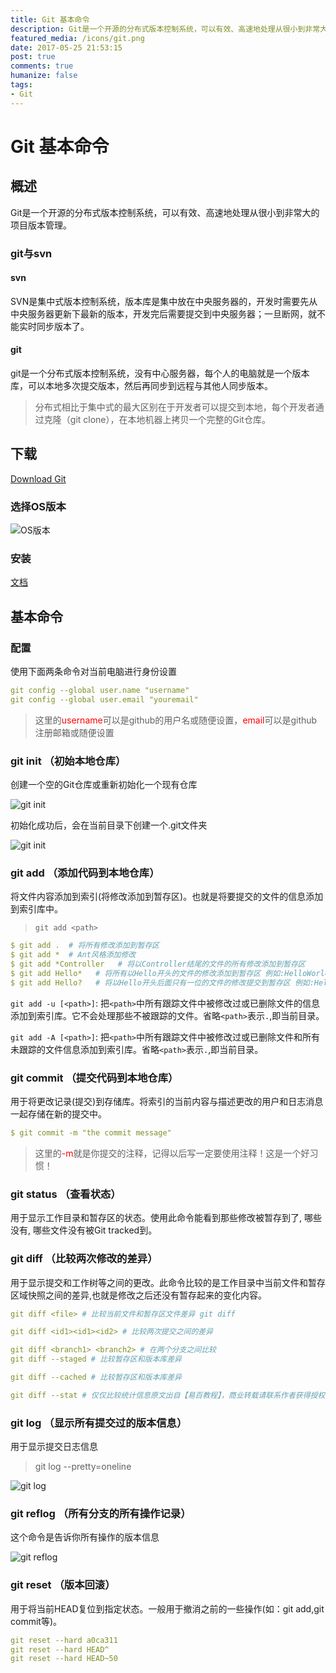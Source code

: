 ```yaml
---
title: Git 基本命令
description: Git是一个开源的分布式版本控制系统，可以有效、高速地处理从很小到非常大的项目版本管理
featured_media: /icons/git.png
date: 2017-05-25 21:53:15
post: true
comments: true
humanize: false
tags:
- Git
---
```


# Git 基本命令

## 概述
Git是一个开源的分布式版本控制系统，可以有效、高速地处理从很小到非常大的项目版本管理。

### git与svn
#### svn
SVN是集中式版本控制系统，版本库是集中放在中央服务器的，开发时需要先从中央服务器更新下最新的版本，开发完后需要提交到中央服务器；一旦断网，就不能实时同步版本了。
#### git
git是一个分布式版本控制系统，没有中心服务器，每个人的电脑就是一个版本库，可以本地多次提交版本，然后再同步到远程与其他人同步版本。

>分布式相比于集中式的最大区别在于开发者可以提交到本地，每个开发者通过克隆（git clone），在本地机器上拷贝一个完整的Git仓库。

## 下载
[Download Git](https://git-scm.com/)

### 选择OS版本
![](/icons/git/git_download.png "OS版本")

### 安装
[文档](https://git-scm.com/book/zh/v2/%E8%B5%B7%E6%AD%A5-%E5%AE%89%E8%A3%85-Git)

## 基本命令
### 配置
使用下面两条命令对当前电脑进行身份设置

```yml
git config --global user.name "username"
git config --global user.email "youremail"
```

> 这里的<font color=red>username</font>可以是github的用户名或随便设置，<font color=red>email</font>可以是github注册邮箱或随便设置

### git init （初始本地仓库）
创建一个空的Git仓库或重新初始化一个现有仓库

![git init](/icons/git/git_init.png "git初始化")

初始化成功后，会在当前目录下创建一个.git文件夹

![git init](/icons/git/git_init_down.png ".git目录")

### git add （添加代码到本地仓库）
将文件内容添加到索引(将修改添加到暂存区)。也就是将要提交的文件的信息添加到索引库中。
>`git add <path>`

```yaml
$ git add .  # 将所有修改添加到暂存区
$ git add *  # Ant风格添加修改
$ git add *Controller   # 将以Controller结尾的文件的所有修改添加到暂存区
$ git add Hello*   # 将所有以Hello开头的文件的修改添加到暂存区 例如:HelloWorld.txt,Hello.java,HelloGit.txt ...
$ git add Hello?   # 将以Hello开头后面只有一位的文件的修改提交到暂存区 例如:Hello1.txt,HelloA.java 如果是HelloGit.txt或者Hello.java是不会被添加的
```

`git add -u [<path>]`: 把`<path>`中所有跟踪文件中被修改过或已删除文件的信息添加到索引库。它不会处理那些不被跟踪的文件。省略`<path>`表示` . `,即当前目录。

`git add -A [<path>]`: 把`<path>`中所有跟踪文件中被修改过或已删除文件和所有未跟踪的文件信息添加到索引库。省略`<path>`表示` . `,即当前目录。

### git commit （提交代码到本地仓库）
用于将更改记录(提交)到存储库。将索引的当前内容与描述更改的用户和日志消息一起存储在新的提交中。
```yaml
$ git commit -m "the commit message"
```
>这里的<font color=red>-m</font>就是你提交的注释，记得以后写一定要使用注释！这是一个好习惯！

### git status （查看状态）
用于显示工作目录和暂存区的状态。使用此命令能看到那些修改被暂存到了, 哪些没有, 哪些文件没有被Git tracked到。

### git diff （比较两次修改的差异）
用于显示提交和工作树等之间的更改。此命令比较的是工作目录中当前文件和暂存区域快照之间的差异,也就是修改之后还没有暂存起来的变化内容。
```yaml
git diff <file> # 比较当前文件和暂存区文件差异 git diff

git diff <id1><id1><id2> # 比较两次提交之间的差异

git diff <branch1> <branch2> # 在两个分支之间比较
git diff --staged # 比较暂存区和版本库差异

git diff --cached # 比较暂存区和版本库差异

git diff --stat # 仅仅比较统计信息原文出自【易百教程】，商业转载请联系作者获得授权，非商业请保留原文链接：https://www.yiibai.com/git/git_diff.html
```

### git log （显示所有提交过的版本信息）
用于显示提交日志信息

>git log --pretty=oneline

![git log](/icons/git/git_log.png "git log")

### git reflog （所有分支的所有操作记录）
这个命令是告诉你所有操作的版本信息

![git reflog](/icons/git/git_reflog.png "git reflog")

### git reset （版本回滚）
用于将当前HEAD复位到指定状态。一般用于撤消之前的一些操作(如：git add,git commit等)。

```yaml
git reset --hard a0ca311
git reset --hard HEAD^
git reset --hard HEAD~50
```



